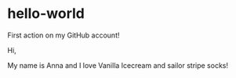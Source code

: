 # hello-world
First action on my GitHub account!

Hi,

My name is Anna and I love Vanilla Icecream and sailor stripe socks!
